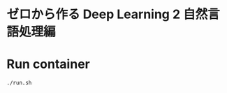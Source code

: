 ゼロから作る Deep Learning 2 自然言語処理編
===========================================

# Run container

```bash
./run.sh
```
